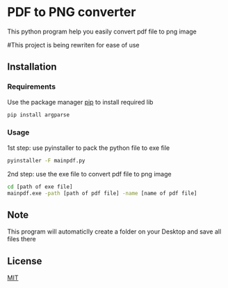 # PDF to PNG converter
This python program help you easily convert pdf file to png image

#This project is being rewriten for ease of use
## Installation

### Requirements
Use the package manager [pip](https://pip.pypa.io/en/stable/) to install required lib
```bash
pip install argparse
```
### Usage
1st step: use pyinstaller to pack the python file to exe file
```bash
pyinstaller -F mainpdf.py
```
2nd step: use the exe file to convert pdf file to png image
```bash
cd [path of exe file]
mainpdf.exe -path [path of pdf file] -name [name of pdf file]
```

## Note

This program will automaticlly create a folder on your Desktop and save all files there
## License

[MIT](https://choosealicense.com/licenses/mit/)
